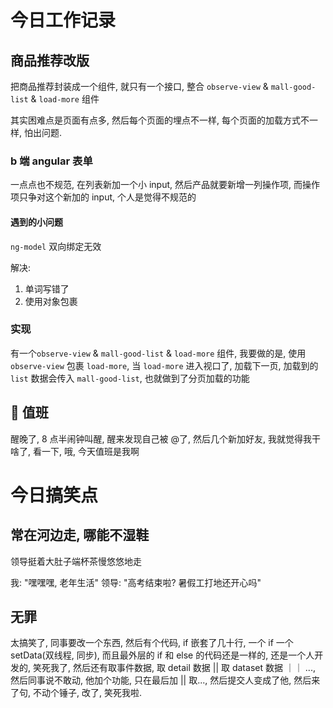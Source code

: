 # 今日工作记录

## 商品推荐改版

把商品推荐封装成一个组件, 就只有一个接口, 整合 `observe-view` & `mall-good-list` & `load-more` 组件

其实困难点是页面有点多, 然后每个页面的埋点不一样, 每个页面的加载方式不一样, 怕出问题.

### b 端 angular 表单

一点点也不规范, 在列表新加一个小 input, 然后产品就要新增一列操作项, 而操作项只争对这个新加的 input, 个人是觉得不规范的

#### 遇到的小问题

`ng-model` 双向绑定无效

解决:

1. 单词写错了
2. 使用对象包裹

### 实现

有一个`observe-view` & `mall-good-list` & `load-more` 组件, 我要做的是, 使用 `observe-view` 包裹 `load-more`, 当 `load-more` 进入视口了, 加载下一页, 加载到的 `list` 数据会传入 `mall-good-list`, 也就做到了分页加载的功能

##  值班

醒晚了, 8 点半闹钟叫醒, 醒来发现自己被 @了, 然后几个新加好友, 我就觉得我干啥了, 看一下, 哦, 今天值班是我啊

# 今日搞笑点

## 常在河边走, 哪能不湿鞋

领导挺着大肚子端杯茶慢悠悠地走

我: "嘿嘿嘿, 老年生活"
领导: "高考结束啦? 暑假工打地还开心吗"

## 无罪

太搞笑了, 同事要改一个东西, 然后有个代码, if 嵌套了几十行, 一个 if 一个 setData(双线程, 同步), 而且最外层的 if 和 else 的代码还是一样的, 还是一个人开发的, 笑死我了, 然后还有取事件数据, 取 detail 数据 || 取 dataset 数据 ｜｜ ..., 然后同事说不敢动, 他加个功能, 只在最后加 || 取..., 然后提交人变成了他, 然后来了句, 不动个锤子, 改了, 笑死我啦.
